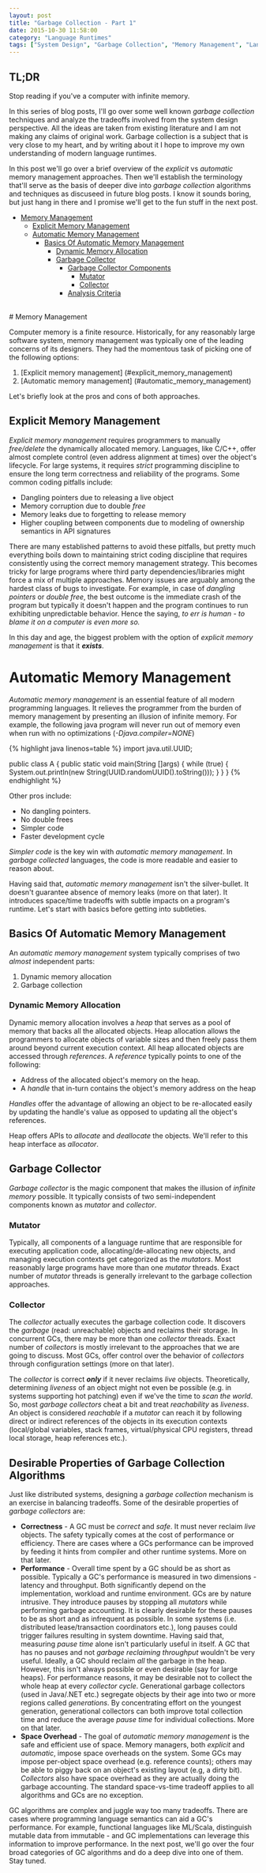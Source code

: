 ```yaml
---
layout: post
title: "Garbage Collection - Part 1"
date: 2015-10-30 11:58:00
category: "Language Runtimes"
tags: ["System Design", "Garbage Collection", "Memory Management", "Language Runtimes"]
---
```


## TL;DR
Stop reading if you've a computer with infinite memory.

In this series of blog posts, I'll go over some well known _garbage collection_ techniques and analyze the tradeoffs involved from the system design perspective. All the ideas are taken from existing literature and I am not making any claims of original work. Garbage collection is a subject that is very close to my heart, and by writing about it I hope to improve my own understanding of modern language runtimes.

In this post we'll go over a brief overview of the _explicit_ vs _automatic_ memory management approaches. Then we'll establish the terminology that'll serve as the basis of deeper dive into _garbage collection_ algorithms and techniques as discuseed in future blog posts. I know it sounds boring, but just hang in there and I promise we'll get to the fun stuff in the next post.
<br/>

* [Memory Management](#memory_management)
  * [Explicit Memory Management](#explicit_memory_management)
  * [Automatic Memory Management](#automatic_memory_management)
    * [Basics Of Automatic Memory Management](#the_basics)
      * [Dynamic Memory Allocation](#dynamic_memory_allocation)
      * [Garbage Collector](#gc)
        * [Garbage Collector Components](#gc_components)
          * [Mutator](#gc_mutator)
          * [Collector](#gc_collector)
        * [Analysis Criteria](#gc_analysis_criteria)

<br/>
# Memory Management <a name="memory_management"/>

Computer memory is a finite resource. Historically, for any reasonably large software system, memory management was typically one of the leading concerns of its designers. They had the momentous task of picking one of the following options:

1. [Explicit memory management] (#explicit_memory_management)
2. [Automatic memory management] (#automatic_memory_management)

Let's briefly look at the pros and cons of both approaches.

## Explicit Memory Management <a name="explicit_memory_management" />

_Explicit memory management_ requires programmers to manually _free/delete_ the dynamically allocated memory. Languages, like C/C++, offer almost complete control (even address alignment at times) over the object's lifecycle. For large systems, it requires _strict_ programming discipline to ensure the long term correctness and reliability of the programs. Some common coding pitfalls include:

* Dangling pointers due to releasing a live object
* Memory corruption due to double _free_
* Memory leaks due to forgetting to release memory
* Higher coupling between components due to modeling of ownership semantics in API signatures

There are many established patterns to avoid these pitfalls, but pretty much everything boils down to maintaining strict coding discipline that requires consistently using the correct memory management strategy. This becomes tricky for large programs where third party dependencies/libraries might force a mix of multiple approaches. Memory issues are arguably among the hardest class of bugs to investigate. For example, in case of _dangling pointers_ or _double free_, the best outcome is the immediate crash of the program but typically it doesn't happen and the program continues to run exhibiting unpredictable behavior. Hence the saying, _to err is human - to blame it on a computer is even more so._

In this day and age, the biggest problem with the option of _explicit memory management_ is that it _**exists**_.

# Automatic Memory Management <a name="automatic_memory_management" />

_Automatic memory management_ is an essential feature of all modern programming languages. It relieves the programmer from the burden of memory management by presenting an illusion of infinite memory. For example, the following java program will never run out of memory even when run with no optimizations (*-Djava.compiler=NONE*)

{% highlight java linenos=table %}
import java.util.UUID;

public class A {
    public static void main(String []args) {
        while (true) {
            System.out.println(new String(UUID.randomUUID().toString()));
        }
    }
}
{% endhighlight %}

Other pros include:

* No dangling pointers.
* No double frees
* Simpler code
* Faster development cycle

_Simpler code_ is the key win with _automatic memory management_. In _garbage collected_ languages, the code is more readable and easier to reason about.


Having said that, _automatic memory management_ isn't the silver-bullet. It doesn't guarantee absence of memory leaks (more on that later). It introduces space/time tradeoffs with subtle impacts on a program's runtime. Let's start with basics before getting into subtleties.

## Basics Of Automatic Memory Management <a name="the_basics"/>

An _automatic memory management_ system typically comprises of two _almost_ independent parts:

1. Dynamic memory allocation
2. Garbage collection

### Dynamic Memory Allocation <a name="dynamic_memory_allocation" />
Dynamic memory allocation involves a _heap_ that serves as a pool of memory that backs all the allocated objects. Heap allocation allows the programmers to allocate objects of variable sizes and then freely pass them around beyond current execution context. All heap allocated objects are accessed through _references_. A _reference_ typically points to one of the following:

* Address of the allocated object's memory on the heap.
* A _handle_ that in-turn contains the object's memory address on the heap

_Handles_ offer the advantage of allowing an object to be re-allocated easily by updating the handle's value as opposed to updating all the object's references.

Heap offers APIs to _allocate_ and _deallocate_ the objects. We'll refer to this heap interface as _allocator_.

## Garbage Collector <a name="gc"/>

_Garbage collector_ is the magic component that makes the illusion of _infinite memory_ possible. It typically consists of two semi-independent components known as _mutator_ and _collector_.

### Mutator <a name="gc_mutator"/>

Typically, all components of a language runtime that are responsible for executing application code, allocating/de-allocating new objects, and managing execution contexts get categorized as the _mutators_. Most reasonably large programs have more than one _mutator_ threads. Exact number of _mutator_ threads is generally irrelevant to the garbage collection approaches.

### Collector <a name="gc_collector" />

The _collector_ actually executes the garbage collection code. It discovers the _garbage_ (read: unreachable) objects and reclaims their storage. In concurrent GCs, there may be more than one _collector_ threads. Exact number of _collectors_ is mostly irrelevant to the approaches that we are going to discuss. Most GCs, offer control over the behavior of _collectors_ through configuration settings (more on that later).

The _collector_ is correct _**only**_ if it never reclaims _live_ objects. Theoretically, determining _liveness_ of an object might not even be possible (e.g. in systems supporting hot patching) even if we've the time to _scan the world_. So, most _garbage collectors_ cheat a bit and treat _reachability_ as _liveness_. An object is considered _reachable_ if a _mutator_ can reach it by following direct or indirect references of the objects in its execution contexts (local/global variables, stack frames, virtual/physical CPU registers, thread local storage, heap references etc.).

## Desirable Properties of Garbage Collection Algorithms

Just like distributed systems, designing a _garbage collection_ mechanism is an exercise in balancing tradeoffs. Some of the desirable properties of _garbage collectors_ are:

* **Correctness** - A GC must be _correct_ and _safe_. It must never reclaim _live_ objects. The safety typically comes at the cost of performance or efficiency. There are cases where a GCs performance can be improved by feeding it hints from compiler and other runtime systems. More on that later.
* **Performance** - Overall time spent by a GC should be as short as possible. Typically a GC's performance is measured in two dimensions - latency and throughput. Both significantly depend on the implementation, workload and runtime environment. GCs are by nature intrusive. They introduce pauses by stopping all _mutators_ while performing garbage accounting. It is clearly desirable for these pauses to be as short and as infrequent as possible. In some systems (i.e. distributed lease/transaction coordinators etc.), long pauses could trigger failures resulting in system downtime. Having said that, measuring _pause time_ alone isn't particularly useful in itself. A GC that has no pauses and not _garbage reclaiming throughput_ wouldn't be very useful. Ideally, a GC should reclaim _all_ the garbage in the heap. However, this isn't always possible or even desirable (say for large heaps). For performance reasons, it may be desirable not to collect the whole heap at every _collector cycle_. Generational garbage collectors (used in Java/.NET etc.) segregate objects by their age into two or more regions called _generations_. By concentrating effort on the youngest generation, generational collectors can both improve total collection time and reduce the average _pause time_ for individual collections. More on that later.
* **Space Overhead** - The goal of _automatic memory management_ is the safe and efficient use of space. Memory managers, both _explicit_ and _automatic_, impose space overheads on the system. Some GCs may impose per-object space overhead (e.g. reference counts); others may be able to piggy back on an object's existing layout (e.g, a dirty bit). _Collectors_ also have space overhead as they are actually doing the garbage accounting. The standard space-vs-time tradeoff applies to all algorithms and GCs are no exception.

GC algorithms are complex and juggle way too many tradeoffs. There are cases where programming language semantics can aid a GC's performance. For example, functional languages like ML/Scala, distinguish mutable data from immutable - and GC implementations can leverage this information to improve performance. In the next post, we'll go over the four broad categories of GC algorithms and do a deep dive into one of them. Stay tuned.